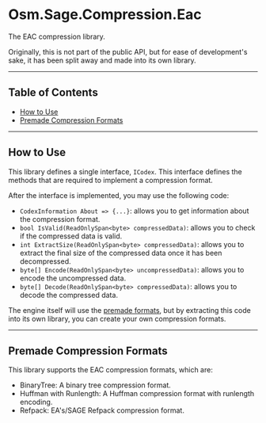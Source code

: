 # Osm.Sage.Compression.Eac

The EAC compression library.

Originally, this is not part of the public API, but for ease of development's sake, it has been split away and made into
its own library.

---

## Table of Contents

- [How to Use](#how-to-use)
- [Premade Compression Formats](#premade-compression-formats)

---

## How to Use

This library defines a single interface, `ICodex`. This interface defines the methods that are required to implement a
compression format.

After the interface is implemented, you may use the following code:

- `CodexInformation About => {...}`: allows you to get information about the compression format.
- `bool IsValid(ReadOnlySpan<byte> compressedData)`: allows you to check if the compressed data is valid.
- `int ExtractSize(ReadOnlySpan<byte> compressedData)`: allows you to extract the final size of the compressed data once
  it has been decompressed.
- `byte[] Encode(ReadOnlySpan<byte> uncompressedData)`: allows you to encode the uncompressed data.
- `byte[] Decode(ReadOnlySpan<byte> compressedData)`: allows you to decode the compressed data.

The engine itself will use the [premade formats](#premade-compression-formats), but by extracting this code into its own
library, you can create your own compression formats.

---

## Premade Compression Formats

This library supports the EAC compression formats, which are:

- BinaryTree: A binary tree compression format.
- Huffman with Runlength: A Huffman compression format with runlength encoding.
- Refpack: EA's/SAGE Refpack compression format.
